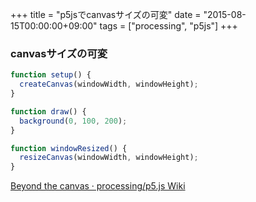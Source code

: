 +++
title = "p5jsでcanvasサイズの可変"
date = "2015-08-15T00:00:00+09:00"
tags = ["processing", "p5js"]
+++

### canvasサイズの可変

```js
function setup() {
  createCanvas(windowWidth, windowHeight);
}

function draw() {
  background(0, 100, 200);
}

function windowResized() {
  resizeCanvas(windowWidth, windowHeight);
}
```


[Beyond the canvas · processing/p5\.js Wiki](https://github.com/processing/p5.js/wiki/beyond-the-canvas)